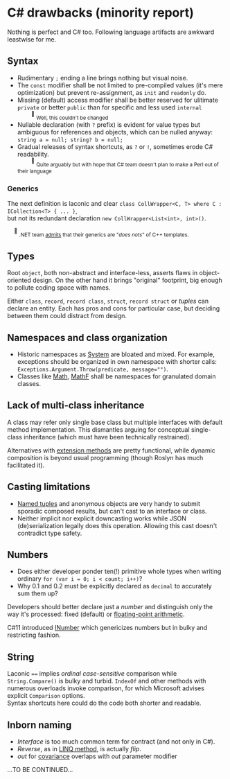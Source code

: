 # C# drawbacks (minority report)

Nothing is perfect and C# too. Following language artifacts are awkward leastwise for me. 

## Syntax

- Rudimentary `;` ending a line brings nothing but visual noise.
- The `const` modifier shall be not limited to pre-compiled values (it's mere optimization) but prevent re-assignment, as `init` and `readonly` do.
- Missing (default) access modifier shall be better reserved for ulitimate `private` or better `public` than for specific and less used `internal`\
&nbsp;&nbsp;&nbsp;&nbsp;&nbsp;&nbsp;&nbsp;&nbsp;<sup>:raising_hand:</sup>&nbsp;<sub>Well, this couldn't be changed<sub>
- Nullable declaration (with `?` prefix) is evident for value types but ambiguous for references and objects, which can be nulled anyway:\
`string a = null; string? b = null;`
- Gradual releases of syntax shortcuts, as `?` or `!`, sometimes erode C# readability.\
&nbsp;&nbsp;&nbsp;&nbsp;&nbsp;&nbsp;&nbsp;&nbsp;<sup>:raising_hand:</sup>&nbsp;<sub>Quite arguably but with hope that C# team doesn't plan to make a Perl out of their language</sub>
  
### Generics

The next definition is laconic and clear `class CollWrapper<C, T> where C : ICollection<T> { ... }`, \
but not its redundant declaration `new CollWrapper<List<int>, int>()`.

&nbsp;&nbsp;&nbsp;&nbsp;<sup>:raising_hand:</sup>&nbsp;<sub>.NET team [admits](https://learn.microsoft.com/en-us/dotnet/csharp/programming-guide/generics/differences-between-cpp-templates-and-csharp-generics) that their generics are "_does nots_" of C++ templates.</sub>

## Types
  
Root `object`, both non-abstract and interface-less, asserts flaws in object-oriented design. On the other hand it brings "original" footprint, big enough to pollute coding space with names.

Either `class`, `record`, `record class`, `struct`, `record struct` or *tuples* can declare an entity. Each has pros and cons for particular case, but deciding between them could distract from design.

## Namespaces and class organization

* Historic namespaces as [System](https://learn.microsoft.com/en-us/dotnet/api/system) are bloated and mixed.
For example, exceptions should be organized in own namespace with shorter calls: `Exceptions.Argument.Throw(predicate, message="")`.
* Classes like [Math](https://docs.microsoft.com/en-us/dotnet/api/system.math), [MathF](https://docs.microsoft.com/en-us/dotnet/api/system.mathf) shall be namespaces for granulated domain classes.

## Lack of multi-class inheritance

A class may refer only single base class but multiple interfaces with default method implementation. This dismantles arguing for conceptual single-class inheritance (which must have been technically restrained).

Alternatives with [extension methods](https://docs.microsoft.com/en-us/dotnet/csharp/programming-guide/classes-and-structs/extension-methods) are pretty functional, while dynamic composition is beyond usual programming (though Roslyn has much facilitated it).

## Casting limitations

- [Named tuples](https://docs.microsoft.com/en-us/archive/msdn-magazine/2017/august/essential-net-csharp-7-0-tuples-explained) and anonymous objects are very handy to submit sporadic composed results, but can't cast to an interface or class.
- Neither implicit nor explicit downcasting works while JSON (de)serialization legally does this operation. Allowing this cast doesn't contradict type safety.

## Numbers
  
- Does either developer ponder ten(!) primitive whole types when writing ordinary `for (var i = 0; i < count; i++)`?
- Why 0.1 and 0.2 must be explicitly declared as `decimal` to accurately sum them up?

Developers should better declare just a *number* and distinguish only the way it's processed: fixed (default) or [floating-point arithmetic](https://docs.oracle.com/cd/E19957-01/806-3568/ncg_goldberg.html).

C#11 introduced [INumber](https://learn.microsoft.com/en-us/dotnet/api/system.numerics.inumber-1) which genericizes numbers but in bulky and restricting fashion.

## String

Laconic `==` implies _ordinal_ _case-sensitive_ comparison while `String.Compare()` is bulky and turbid.
`IndexOf` and other methods with numerous overloads invoke comparison, for which Microsoft advises explicit `Comparison` options.\
Syntax shortcuts here could do the code both shorter and readable.

## Inborn naming

-  *Interface* is too much common term for contract (and not only in C#).
- *Reverse*, as in [LINQ method](https://learn.microsoft.com/de-de/dotnet/api/system.linq.enumerable.reverse), is actually *flip*.
- _out_ for [covariance](https://learn.microsoft.com/en-us/dotnet/csharp/language-reference/keywords/out-generic-modifier) overlaps with _out_ parameter modifier

...TO BE CONTINUED...
